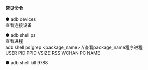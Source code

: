 #### 常见命令  

● adb devices  
查看连接设备  

● adb shell ps  
查看进程  
adb shell ps|grep <package_name>    //查看package_name程序进程  
USER    PID    PPID    VSIZE    RSS    WCHAN    PC    NAME    

● adb shell kill 9788


